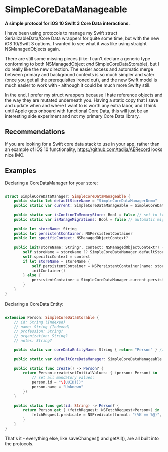 # SimpleCoreDataManageable

**A simple protocol for iOS 10 Swift 3 Core Data interactions.**

I have been using protocols to manage my Swift struct SerializableData/Core Data wrappers for quite some time, but with the new iOS 10/Swift 3 options, I wanted to see what it was like using straight NSManagedObjects again.

There are still some missing pieces (like: I can't declare a generic type conforming to both NSManagedObject *and* SimpleCoreDataStorable), but I do really like the new direction. The easier access and automatic merge between primary and background contexts is so much simpler and safer (once you get all the prerequisites ironed out), and the new Swift model is much easier to work with - although it could be much more Swifty still.

In the end, I prefer my struct wrappers because I hate reference objects and the way they are mutated underneath you. Having a static copy that I save and update when and where I want to is worth any extra labor, and I think until Apple gets onboard with functional Core Data, this will just be an interesting side experiment and not my primary Core Data library.

## Recommendations

If you are looking for a Swift core data stack to use in your app, rather than an example of iOS 10 functionality, https://github.com/tadija/AERecord looks nice IMO.

## Examples

Declaring a CoreDataManager for your store:


```swift

struct SimpleCoreDataManager: SimpleCoreDataManageable {
    public static let defaultStoreName = "SimpleCoreDataManagerDemo"
    public static var current: SimpleCoreDataManageable = SimpleCoreDataManager(storeName: defaultStoreName)
    
    public static var isConfineToMemoryStore: Bool = false // set to true for testing
    public static var isManageMigrations: Bool = false // automatic migrations
    
    public let storeName: String
    public let persistentContainer: NSPersistentContainer
    public let specificContext: NSManagedObjectContext?
    
    public init(storeName: String?, context: NSManagedObjectContext?) {
        self.storeName = storeName ?? SimpleCoreDataManager.defaultStoreName
        self.specificContext = context
        if let storeName = storeName {
            self.persistentContainer = NSPersistentContainer(name: storeName)
            initContainer()
        } else {
            persistentContainer = SimpleCoreDataManager.current.persistentContainer
        }
    }
}
```

Declaring a CoreData Entity:

```swift

extension Person: SimpleCoreDataStorable {
    // id: String (Indexed)
    // name: String (Indexed)
    // profession: String?
    // organization: String?
    // notes: String?

    public static var coreDataEntityName: String { return "Person" } // mostly for debug
    
    public static var defaultCoreDataManager: SimpleCoreDataManageable { return SimpleCoreDataManager.current }
    
    public static func create() -> Person? {
        return Person.create(setInitialValues: { (person: Person) in
            // set all mandatory values:
            person.id = "\(UUID())"
            person.name = "Unknown"
        })
    }
    
    public static func get(id: String) -> Person? {
        return Person.get { (fetchRequest: NSFetchRequest<Person>) in
            fetchRequest.predicate = NSPredicate(format: "(%K == %@)", #keyPath(Person.id), id)
        }
    }
}
```

That's it - everything else, like saveChanges() and getAll(), are all built into the protocols.